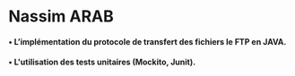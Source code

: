 # Nassim ARAB
#### • L’implémentation du protocole de transfert des fichiers le FTP en JAVA. 
#### • L'utilisation des tests unitaires (Mockito, Junit).
